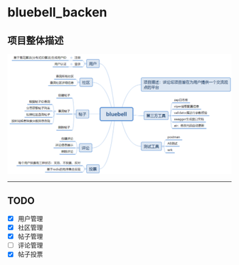 # bluebell_backen
## 项目整体描述
![backen](./readme/pictures/backen.png)
<hr>

## TODO

- [x] 用户管理
- [x] 社区管理
- [x] 帖子管理
- [ ] 评论管理
- [x] 帖子投票
